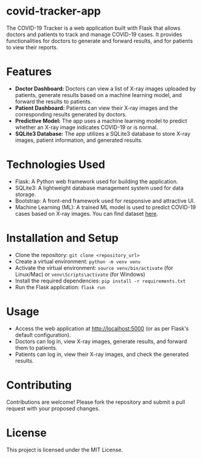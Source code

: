 # covid-tracker-app
The COVID-19 Tracker is a web application built with Flask that allows doctors and patients to track and manage COVID-19 cases. It provides functionalities for doctors to generate and forward results, and for patients to view their reports.

# Features
- **Doctor Dashboard:** Doctors can view a list of X-ray images uploaded by patients, generate results based on a machine learning model, and forward the results to patients.
- **Patient Dashboard:** Patients can view their X-ray images and the corresponding results generated by doctors.
- **Predictive Model:** The app uses a machine learning model to predict whether an X-ray image indicates COVID-19 or is normal.
- **SQLite3 Database:** The app utilizes a SQLite3 database to store X-ray images, patient information, and generated results.

# Technologies Used
- Flask: A Python web framework used for building the application.
- SQLite3: A lightweight database management system used for data storage.
- Bootstrap: A front-end framework used for responsive and attractive UI.
- Machine Learning (ML): A trained ML model is used to predict COVID-19 cases based on X-ray images. You can find dataset [here](https://www.kaggle.com/datasets/tawsifurrahman/covid19-radiography-database).

# Installation and Setup
- Clone the repository: `git clone <repository_url>`
- Create a virtual environment: `python -m venv venv`
- Activate the virtual environment: `source venv/bin/activate` (for Linux/Mac) or `venv\Scripts\activate` (for Windows)
- Install the required dependencies: `pip install -r requirements.txt`
- Run the Flask application: `flask run`

# Usage
- Access the web application at [http://localhost:5000](http://localhost:5000) (or as per Flask's default configuration).
- Doctors can log in, view X-ray images, generate results, and forward them to patients.
- Patients can log in, view their X-ray images, and check the generated results.

# Contributing
Contributions are welcome! Please fork the repository and submit a pull request with your proposed changes.

# License
This project is licensed under the MIT License.
